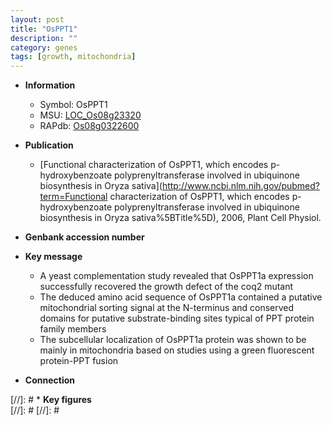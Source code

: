```yaml
---
layout: post
title: "OsPPT1"
description: ""
category: genes
tags: [growth, mitochondria]
---
```


* **Information**  
    + Symbol: OsPPT1  
    + MSU: [LOC_Os08g23320](http://rice.plantbiology.msu.edu/cgi-bin/ORF_infopage.cgi?orf=LOC_Os08g23320)  
    + RAPdb: [Os08g0322600](http://rapdb.dna.affrc.go.jp/viewer/gbrowse_details/irgsp1?name=Os08g0322600)  

* **Publication**  
    + [Functional characterization of OsPPT1, which encodes p-hydroxybenzoate polyprenyltransferase involved in ubiquinone biosynthesis in Oryza sativa](http://www.ncbi.nlm.nih.gov/pubmed?term=Functional characterization of OsPPT1, which encodes p-hydroxybenzoate polyprenyltransferase involved in ubiquinone biosynthesis in Oryza sativa%5BTitle%5D), 2006, Plant Cell Physiol.

* **Genbank accession number**  

* **Key message**  
    + A yeast complementation study revealed that OsPPT1a expression successfully recovered the growth defect of the coq2 mutant
    + The deduced amino acid sequence of OsPPT1a contained a putative mitochondrial sorting signal at the N-terminus and conserved domains for putative substrate-binding sites typical of PPT protein family members
    + The subcellular localization of OsPPT1a protein was shown to be mainly in mitochondria based on studies using a green fluorescent protein-PPT fusion

* **Connection**  

[//]: # * **Key figures**  
[//]: # 
[//]: # 
